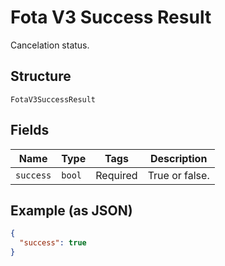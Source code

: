 
# Fota V3 Success Result

Cancelation status.

## Structure

`FotaV3SuccessResult`

## Fields

| Name | Type | Tags | Description |
|  --- | --- | --- | --- |
| `success` | `bool` | Required | True or false. |

## Example (as JSON)

```json
{
  "success": true
}
```

